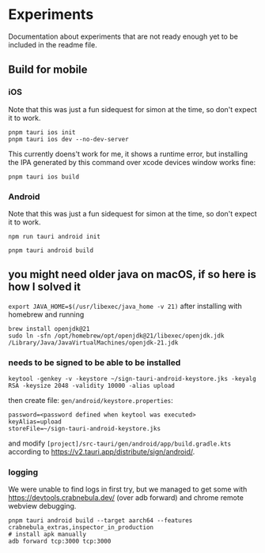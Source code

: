 # Experiments

Documentation about experiments that are not ready enough yet to be included in the readme file.

## Build for mobile

### iOS

Note that this was just a fun sidequest for simon at the time, so don't expect it to work.

```
pnpm tauri ios init
pnpm tauri ios dev --no-dev-server
```

This currently doens't work for me, it shows a runtime error, but installing the IPA generated by this command over xcode devices window works fine:
```
pnpm tauri ios build
```

### Android

Note that this was just a fun sidequest for simon at the time, so don't expect it to work.

```
npm run tauri android init
```

```
pnpm tauri android build
```

## you might need older java on macOS, if so here is how I solved it

`export JAVA_HOME=$(/usr/libexec/java_home -v 21)` after installing with homebrew and running 

```
brew install openjdk@21                                                                                       
sudo ln -sfn /opt/homebrew/opt/openjdk@21/libexec/openjdk.jdk /Library/Java/JavaVirtualMachines/openjdk-21.jdk
```

### needs to be signed to be able to be installed
```
keytool -genkey -v -keystore ~/sign-tauri-android-keystore.jks -keyalg RSA -keysize 2048 -validity 10000 -alias upload
```
then create file: `gen/android/keystore.properties`:
```
password=<password defined when keytool was executed>
keyAlias=upload
storeFile=~/sign-tauri-android-keystore.jks
```

and modify `[project]/src-tauri/gen/android/app/build.gradle.kts` according to <https://v2.tauri.app/distribute/sign/android/>.

### logging
We were unable to find logs in first try, but we managed to get some with https://devtools.crabnebula.dev/ (over adb forward) and chrome remote webview debugging.
```
pnpm tauri android build --target aarch64 --features crabnebula_extras,inspector_in_production
# install apk manually
adb forward tcp:3000 tcp:3000
```